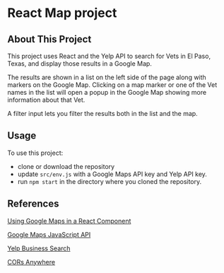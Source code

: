 # React Map project

## About This Project

This project uses React and the Yelp API to search for Vets in El Paso, Texas, and display those results in a Google Map.

The results are shown in a list on the left side of the page along with markers on the Google Map. Clicking on a map marker or one of the Vet names in the list will open a popup in the Google Map showing more information about that Vet.

A filter input lets you filter the results both in the list and the map.

## Usage

To use this project:
* clone or download the repository
* update `src/env.js` with a Google Maps API key and Yelp API key.
* run `npm start` in the directory where you cloned the repository.

## References

[Using Google Maps in a React Component](https://stackoverflow.com/questions/48493960/using-google-map-in-react-component)

[Google Maps JavaScript API](https://developers.google.com/maps/documentation/javascript/tutorial)

[Yelp Business Search](https://www.yelp.com/developers/documentation/v3/business_search)

[CORs Anywhere](https://cors-anywhere.herokuapp.com/)
